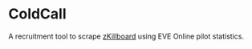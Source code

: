 ColdCall
========

A recruitment tool to scrape [zKillboard](https://zkillboard.com) using EVE Online pilot statistics.
